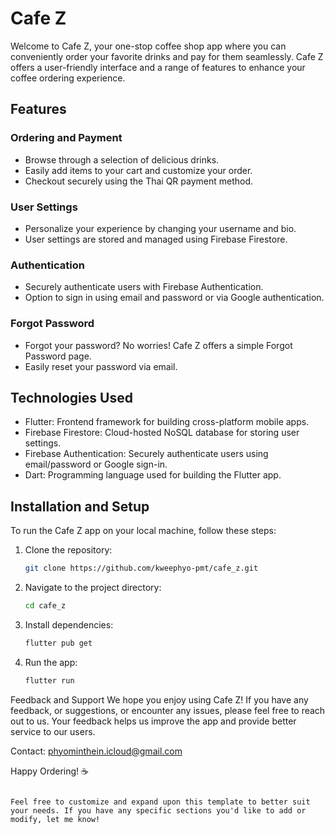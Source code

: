 # Cafe Z

Welcome to Cafe Z, your one-stop coffee shop app where you can conveniently order your favorite drinks and pay for them seamlessly. Cafe Z offers a user-friendly interface and a range of features to enhance your coffee ordering experience.

## Features

### Ordering and Payment
- Browse through a selection of delicious drinks.
- Easily add items to your cart and customize your order.
- Checkout securely using the Thai QR payment method.

### User Settings
- Personalize your experience by changing your username and bio.
- User settings are stored and managed using Firebase Firestore.

### Authentication
- Securely authenticate users with Firebase Authentication.
- Option to sign in using email and password or via Google authentication.

### Forgot Password
- Forgot your password? No worries! Cafe Z offers a simple Forgot Password page.
- Easily reset your password via email.

## Technologies Used

- Flutter: Frontend framework for building cross-platform mobile apps.
- Firebase Firestore: Cloud-hosted NoSQL database for storing user settings.
- Firebase Authentication: Securely authenticate users using email/password or Google sign-in.
- Dart: Programming language used for building the Flutter app.

## Installation and Setup

To run the Cafe Z app on your local machine, follow these steps:

1. Clone the repository:

   ```bash
   git clone https://github.com/kweephyo-pmt/cafe_z.git

2. Navigate to the project directory:

    ```bash
    cd cafe_z

3. Install dependencies:

   ```bash
   flutter pub get

4. Run the app:

   ```bash
   flutter run

Feedback and Support
We hope you enjoy using Cafe Z! If you have any feedback, or suggestions, or encounter any issues, please feel free to reach out to us. Your feedback helps us improve the app and provide better service to our users.

Contact: phyominthein.icloud@gmail.com

Happy Ordering! ☕️

  ```vbnet

Feel free to customize and expand upon this template to better suit your needs. If you have any specific sections you'd like to add or modify, let me know!

   
